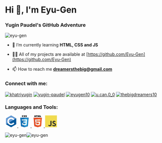 <h1 align="left">Hi 👋, I'm Eyu-Gen</h1>
<h3 align="left">Yugin Paudel's GitHub Adventure</h3>


<p align="left"> <img src="https://komarev.com/ghpvc/?username=eyu-gen&label=Profile%20views&color=0e75b6&style=flat" alt="eyu-gen" /> </p>

- 🌱 I’m currently learning **HTML, CSS and JS**

- 👨‍💻 All of my projects are available at [https://github.com/Eyu-Gen](https://github.com/Eyu-Gen)

- 📫 How to reach me **dreamersthebig@gmail.com**

<h3 align="left">Connect with me:</h3>
<p align="left">
<a href="https://twitter.com/khatriyugin" target="blank"><img align="center" src="https://raw.githubusercontent.com/rahuldkjain/github-profile-readme-generator/master/src/images/icons/Social/twitter.svg" alt="khatriyugin" height="30" width="40" /></a>
<a href="https://linkedin.com/in/yugin-paudel" target="blank"><img align="center" src="https://raw.githubusercontent.com/rahuldkjain/github-profile-readme-generator/master/src/images/icons/Social/linked-in-alt.svg" alt="yugin-paudel" height="30" width="40" /></a>
<a href="https://fb.com/eyugen10" target="blank"><img align="center" src="https://raw.githubusercontent.com/rahuldkjain/github-profile-readme-generator/master/src/images/icons/Social/facebook.svg" alt="eyugen10" height="30" width="40" /></a>
<a href="https://instagram.com/u.can.0_0" target="blank"><img align="center" src="https://raw.githubusercontent.com/rahuldkjain/github-profile-readme-generator/master/src/images/icons/Social/instagram.svg" alt="u.can.0_0" height="30" width="40" /></a>
<a href="https://www.youtube.com/c/thebigdreamers10" target="blank"><img align="center" src="https://raw.githubusercontent.com/rahuldkjain/github-profile-readme-generator/master/src/images/icons/Social/youtube.svg" alt="thebigdreamers10" height="30" width="40" /></a>
</p>

<h3 align="left">Languages and Tools:</h3>
<p align="left"> <a href="https://www.cprogramming.com/" target="_blank" rel="noreferrer"> <img src="https://raw.githubusercontent.com/devicons/devicon/master/icons/c/c-original.svg" alt="c" width="40" height="40"/> </a> <a href="https://www.w3schools.com/css/" target="_blank" rel="noreferrer"> <img src="https://raw.githubusercontent.com/devicons/devicon/master/icons/css3/css3-original-wordmark.svg" alt="css3" width="40" height="40"/> </a> <a href="https://www.w3.org/html/" target="_blank" rel="noreferrer"> <img src="https://raw.githubusercontent.com/devicons/devicon/master/icons/html5/html5-original-wordmark.svg" alt="html5" width="40" height="40"/> </a> <a href="https://developer.mozilla.org/en-US/docs/Web/JavaScript" target="_blank" rel="noreferrer"> <img src="https://raw.githubusercontent.com/devicons/devicon/master/icons/javascript/javascript-original.svg" alt="javascript" width="40" height="40"/> </a> </p>

<p><img align="left" src="https://github-readme-stats.vercel.app/api/top-langs?username=eyu-gen&show_icons=true&locale=en&layout=compact" alt="eyu-gen" /></p>

<p>&nbsp;<img align="left" src="https://github-readme-stats.vercel.app/api?username=eyu-gen&show_icons=true&locale=en" alt="eyu-gen" /></p>


